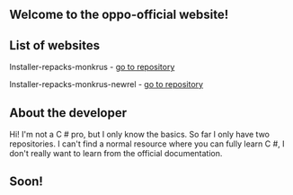 ## Welcome to the oppo-official website!




## List of websites
Installer-repacks-monkrus - [go to repository](https://github.com/oppro-officiall/installer-repacks-monkrus)

Installer-repacks-monkrus-newrel - [go to repository](https://github.com/oppro-officiall/installer-repacks-monkurs-newrel)



## About the developer
Hi! I'm not a C # pro, but I only know the basics. So far I only have two repositories. I can't find a normal resource where you can fully learn C #, I don't really want to learn from the official documentation.



## Soon!
